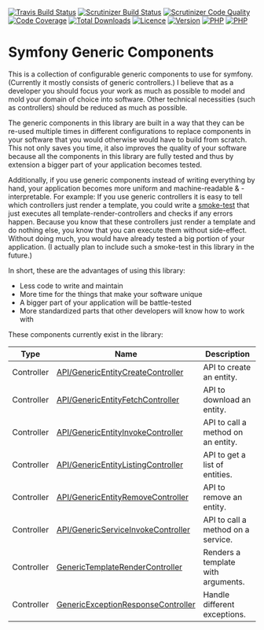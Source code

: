 [![Travis Build Status][10]][9]
[![Scrutinizer Build Status][11]][12]
[![Scrutinizer Code Quality][13]][14]
[![Code Coverage][15]][16]
[![Total Downloads][18]][19]
[![Licence][20]][19]
[![Version][21]][19]
[![PHP][22]][19]
[![PHP][23]][19]

# Symfony Generic Components

This is a collection of configurable generic components to use for symfony. (Currently it mostly consists of generic
controllers.) I believe that as a developer you should focus your work as much as possible to model and mold your
domain of choice into software. Other technical necessities (such as controllers) should be reduced as much as possible.

The generic components in this library are built in a way that they can be re-used multiple times in different
configurations to replace components in your software that you would otherwise would have to build from scratch.
This not only saves you time, it also improves the quality of your software because all the components in this library
are fully tested and thus by extension a bigger part of your application becomes tested.

Additionally, if you use generic components instead of writing everything by hand, your application becomes more uniform
and machine-readable & -interpretable. For example: If you use generic controllers it is easy to tell which controllers
just render a template, you could write a [smoke-test][17] that just executes all template-render-controllers and checks
if any errors happen. Because you know that these controllers just render a template and do nothing else, you know that
you can execute them without side-effect. Without doing much, you would have already tested a big portion of your
application. (I actually plan to include such a smoke-test in this library in the future.)

In short, these are the advantages of using this library:
* Less code to write and maintain
* More time for the things that make your software unique
* A bigger part of your application will be battle-tested
* More standardized parts that other developers will know how to work with

These components currently exist in the library:

| Type       | Name                                    | Description                        |
| ---------- | --------------------------------------- | ---------------------------------- |
| Controller | [API/GenericEntityCreateController][1]  | API to create an entity.           |
| Controller | [API/GenericEntityFetchController][2]   | API to download an entity.         |
| Controller | [API/GenericEntityInvokeController][3]  | API to call a method on an entity. |
| Controller | [API/GenericEntityListingController][4] | API to get a list of entities.     |
| Controller | [API/GenericEntityRemoveController][5]  | API to remove an entity.           |
| Controller | [API/GenericServiceInvokeController][6] | API to call a method on a service. |
| Controller | [GenericTemplateRenderController][7]    | Renders a template with arguments. |
| Controller | [GenericExceptionResponseController][8] | Handle different exceptions.       |

[1]: documentation/controllers/api/entity-create.md
[2]: documentation/controllers/api/entity-fetch.md
[3]: documentation/controllers/api/entity-invoke.md
[4]: documentation/controllers/api/entity-listing.md
[5]: documentation/controllers/api/entity-remove.md
[6]: documentation/controllers/api/service-invoke.md
[7]: documentation/controllers/template-render.md
[8]: documentation/controllers/exception-response.md
[9]: https://travis-ci.org/addiks/symfony_generics
[10]: https://travis-ci.org/addiks/symfony_generics.svg?branch=master
[11]: https://scrutinizer-ci.com/g/addiks/symfony_generics/badges/build.png?b=master
[12]: https://scrutinizer-ci.com/g/addiks/symfony_generics/build-status/master
[13]: https://scrutinizer-ci.com/g/addiks/symfony_generics/badges/quality-score.png?b=master
[14]: https://scrutinizer-ci.com/g/addiks/symfony_generics/?branch=master
[15]: https://scrutinizer-ci.com/g/addiks/symfony_generics/badges/coverage.png?b=master
[16]: https://scrutinizer-ci.com/g/addiks/symfony_generics/?branch=master
[17]: https://en.wikipedia.org/wiki/Smoke_testing_%28software%29
[18]: https://img.shields.io/packagist/dm/addiks/symfony_generics.svg
[19]: https://packagist.org/packages/addiks/symfony_generics
[20]: https://img.shields.io/packagist/l/addiks/symfony_generics.svg
[21]: https://img.shields.io/packagist/v/addiks/symfony_generics.svg
[22]: https://img.shields.io/travis/php-v/addiks/symfony_generics.svg
[23]: https://img.shields.io/github/last-commit/addiks/symfony_generics.svg
